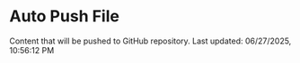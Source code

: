 # Auto Push File

Content that will be pushed to GitHub repository.
Last updated: 06/27/2025, 10:56:12 PM